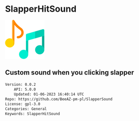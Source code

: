 # SlapperHitSound
<img src="https://raw.githubusercontent.com/BeeAZ-pm-pl/SlapperSound/691bbe9ce36b73cd1b748153f33d18edaa72593d/icon.png" width="128" height="128" />

## Custom sound when you clicking slapper
```properties
Version: 0.0.2
    API: 5.0.0
    Updated: 01-06-2023 16:40:14 UTC
Repo: https://github.com/BeeAZ-pm-pl/SlapperSound
License: gpl-3.0
Categories: General
Keywords: SlapperHitSound
```